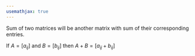 ```yaml
---
usemathjax: true
---
```


Sum of two matrices will be another matrix with sum of their corresponding entries.

If $A = [a_{ij}]$ and $B= [b_{ij}]$ then $A+B = [a_{ij} + b_{ij}]$